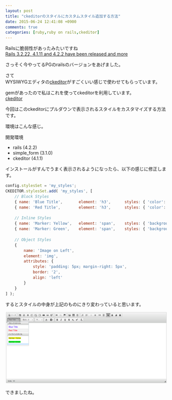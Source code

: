 ```yaml
---
layout: post
title: "ckeditorのスタイルにカスタムスタイル追加する方法"
date: 2015-06-24 12:41:08 +0900
comments: true
categories: [ruby,ruby on rails,ckeditor]
---
```

  
Railsに脆弱性があったみたいですね  
[Rails 3.2.22, 4.1.11 and 4.2.2 have been released and more](http://weblog.rubyonrails.org/2015/6/16/Rails-3-2-22-4-1-11-and-4-2-2-have-been-released-and-more/)
  
さっそく今やってるPGのrailsのバージョンをあげました。  
  
  
さて  
WYSIWYGエディタの[ckeditor](http://ckeditor.com/demo)がすごくいい感じで使わせてもらっています。  
  
gemがあったので私はこれを使ってckeditorを利用しています。  
[ckeditor](https://github.com/galetahub/ckeditor)  
  
今回はこのckeditorにプルダウンで表示されるスタイルをカスタマイズする方法です。  
<!-- more -->
  
環境はこんな感じ。  

開発環境  
- rails (4.2.2)  
- simple_form (3.1.0)  
- ckeditor (4.1.1)  
  
インストールがすんでうまく表示されるようになったら、以下の感じに修正します。  
  
  
```js admin/app/assets/javascripts/ckeditor/config.js
config.stylesSet = 'my_styles';
CKEDITOR.stylesSet.add( 'my_styles', [
    // Block Styles
    { name: 'Blue Title',       element: 'h3',      styles: { 'color': 'Blue' } },
    { name: 'Red Title',        element: 'h3',      styles: { 'color': 'Red' } },

    // Inline Styles
    { name: 'Marker: Yellow',   element: 'span',    styles: { 'background-color': 'Yellow' } },
    { name: 'Marker: Green',    element: 'span',    styles: { 'background-color': 'Lime' } },

    // Object Styles
    {
        name: 'Image on Left',
        element: 'img',
        attributes: {
            style: 'padding: 5px; margin-right: 5px',
            border: '2',
            align: 'left'
        }
    }
] );
```
  
するとスタイルの中身が上記のものにきり変わっていると思います。  
  
![ckeditor](/images/blog/ckeditor_custom_style_2015-06-24.png) 

できましたね。

